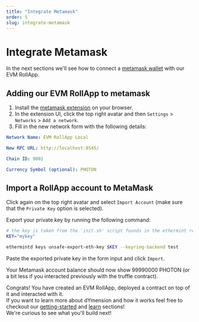 ```yaml
---
title: "Integrate Metamask"
order: 5
slug: integrate-metamask
---
```


# Integrate Metamask

In the next sections we'll see how to connect a [metamask wallet](https://metamask.io/) with our EVM RollApp.
## Adding our EVM RollApp to metamask

1. Install the [metamask extension](https://chrome.google.com/webstore/detail/metamask/nkbihfbeogaeaoehlefnkodbefgpgknn?hl=en) on your browser.
2. In the extension UI, click the top right avatar and then `Settings` > `Networks` > `Add a network`.
3. Fill in the new network form with the following details:

```yaml
Network Name: EVM RollApp Local

New RPC URL: http://localhost:8545/

Chain ID: 9001

Currency Symbol (optional): PHOTON
```

## Import a RollApp account to MetaMask

Click again on the top right avatar and select `Import Account` (make sure that the `Private Key` option is selected).

Export your private key by running the following command:

```sh
# the key is taken from the 'init.sh' script founds in the ethermint repo.
KEY="mykey"

ethermintd keys unsafe-export-eth-key $KEY --keyring-backend test
```

Paste the exported private key in the form input and click `Import`.

Your Metamask account balance should now show 99990000 PHOTON (or a bit less if you interacted previously with the truffle contract).<br/>

Congrats! You have created an EVM RollApp, deployed a contract on top of it and interacted with it.<br/>
If you want to learn more about dYmension and how it works feel free to checkout our [getting-started](../../get-started.md) and [learn](../../learn/modular-intro.md) sections!<br/>
We're curious to see what you'll build next!<br/>
